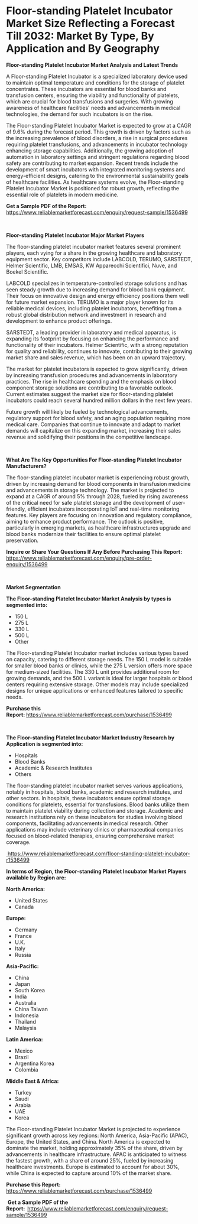 <p><h1>Floor-standing Platelet Incubator Market Size Reflecting a Forecast Till 2032: Market By Type, By Application and By Geography</h1></p><p><strong>Floor-standing Platelet Incubator Market Analysis and Latest Trends</strong></p>
<p><p>A Floor-standing Platelet Incubator is a specialized laboratory device used to maintain optimal temperature and conditions for the storage of platelet concentrates. These incubators are essential for blood banks and transfusion centers, ensuring the viability and functionality of platelets, which are crucial for blood transfusions and surgeries. With growing awareness of healthcare facilities' needs and advancements in medical technologies, the demand for such incubators is on the rise.</p><p>The Floor-standing Platelet Incubator Market is expected to grow at a CAGR of 9.6% during the forecast period. This growth is driven by factors such as the increasing prevalence of blood disorders, a rise in surgical procedures requiring platelet transfusions, and advancements in incubator technology enhancing storage capabilities. Additionally, the growing adoption of automation in laboratory settings and stringent regulations regarding blood safety are contributing to market expansion. Recent trends include the development of smart incubators with integrated monitoring systems and energy-efficient designs, catering to the environmental sustainability goals of healthcare facilities. As healthcare systems evolve, the Floor-standing Platelet Incubator Market is positioned for robust growth, reflecting the essential role of platelets in modern medicine.</p></p>
<p><strong>Get a Sample PDF of the Report:&nbsp;</strong> <a href="https://www.reliablemarketforecast.com/enquiry/request-sample/1536499?utm_campaign=2925&utm_medium=2&utm_source=Github&utm_content=ia&utm_term=14042025&utm_id=floor-standing-platelet-incubator">https://www.reliablemarketforecast.com/enquiry/request-sample/1536499</a></p>
<p>&nbsp;</p>
<p><strong>Floor-standing Platelet Incubator Major Market Players</strong></p>
<p><p>The floor-standing platelet incubator market features several prominent players, each vying for a share in the growing healthcare and laboratory equipment sector. Key competitors include LABCOLD, TERUMO, SARSTEDT, Helmer Scientific, LMB, EMSAS, KW Apparecchi Scientifici, Nuve, and Boekel Scientific.</p><p>LABCOLD specializes in temperature-controlled storage solutions and has seen steady growth due to increasing demand for blood bank equipment. Their focus on innovative design and energy efficiency positions them well for future market expansion. TERUMO is a major player known for its reliable medical devices, including platelet incubators, benefiting from a robust global distribution network and investment in research and development to enhance product offerings.</p><p>SARSTEDT, a leading provider in laboratory and medical apparatus, is expanding its footprint by focusing on enhancing the performance and functionality of their incubators. Helmer Scientific, with a strong reputation for quality and reliability, continues to innovate, contributing to their growing market share and sales revenue, which has been on an upward trajectory.</p><p>The market for platelet incubators is expected to grow significantly, driven by increasing transfusion procedures and advancements in laboratory practices. The rise in healthcare spending and the emphasis on blood component storage solutions are contributing to a favorable outlook. Current estimates suggest the market size for floor-standing platelet incubators could reach several hundred million dollars in the next few years.</p><p>Future growth will likely be fueled by technological advancements, regulatory support for blood safety, and an aging population requiring more medical care. Companies that continue to innovate and adapt to market demands will capitalize on this expanding market, increasing their sales revenue and solidifying their positions in the competitive landscape.</p></p>
<p>&nbsp;</p>
<p><strong>What Are The Key Opportunities For Floor-standing Platelet Incubator Manufacturers?</strong></p>
<p><p>The floor-standing platelet incubator market is experiencing robust growth, driven by increasing demand for blood components in transfusion medicine and advancements in storage technology. The market is projected to expand at a CAGR of around 5% through 2028, fueled by rising awareness of the critical need for safe platelet storage and the development of user-friendly, efficient incubators incorporating IoT and real-time monitoring features. Key players are focusing on innovation and regulatory compliance, aiming to enhance product performance. The outlook is positive, particularly in emerging markets, as healthcare infrastructures upgrade and blood banks modernize their facilities to ensure optimal platelet preservation.</p></p>
<p><strong>Inquire or Share Your Questions If Any Before Purchasing This Report:</strong> <a href="https://www.reliablemarketforecast.com/enquiry/pre-order-enquiry/1536499?utm_campaign=2925&utm_medium=2&utm_source=Github&utm_content=ia&utm_term=14042025&utm_id=floor-standing-platelet-incubator">https://www.reliablemarketforecast.com/enquiry/pre-order-enquiry/1536499</a></p>
<p>&nbsp;</p>
<p><strong>Market Segmentation</strong></p>
<p><strong>The Floor-standing Platelet Incubator Market Analysis by types is segmented into:</strong></p>
<p><ul><li>150 L</li><li>275 L</li><li>330 L</li><li>500 L</li><li>Other</li></ul></p>
<p><p>The Floor-standing Platelet Incubator market includes various types based on capacity, catering to different storage needs. The 150 L model is suitable for smaller blood banks or clinics, while the 275 L version offers more space for medium-sized facilities. The 330 L unit provides additional room for growing demands, and the 500 L variant is ideal for larger hospitals or blood centers requiring extensive storage. Other models may include specialized designs for unique applications or enhanced features tailored to specific needs.</p></p>
<p><strong>Purchase this Report:&nbsp;</strong><a href="https://www.reliablemarketforecast.com/purchase/1536499?utm_campaign=2925&utm_medium=2&utm_source=Github&utm_content=ia&utm_term=14042025&utm_id=floor-standing-platelet-incubator">https://www.reliablemarketforecast.com/purchase/1536499</a></p>
<p>&nbsp;</p>
<p><strong>The Floor-standing Platelet Incubator Market Industry Research by Application is segmented into:</strong></p>
<p><ul><li>Hospitals</li><li>Blood Banks</li><li>Academic & Research Institutes</li><li>Others</li></ul></p>
<p><p>The floor-standing platelet incubator market serves various applications, notably in hospitals, blood banks, academic and research institutes, and other sectors. In hospitals, these incubators ensure optimal storage conditions for platelets, essential for transfusions. Blood banks utilize them to maintain platelet viability during collection and storage. Academic and research institutions rely on these incubators for studies involving blood components, facilitating advancements in medical research. Other applications may include veterinary clinics or pharmaceutical companies focused on blood-related therapies, ensuring comprehensive market coverage.</p></p>
<p><a href="https://www.reliablemarketforecast.com/floor-standing-platelet-incubator-r1536499?utm_campaign=2925&utm_medium=2&utm_source=Github&utm_content=ia&utm_term=14042025&utm_id=floor-standing-platelet-incubator">&nbsp;https://www.reliablemarketforecast.com/floor-standing-platelet-incubator-r1536499</a></p>
<p><strong>In terms of Region, the Floor-standing Platelet Incubator Market Players available by Region are:</strong></p>
<p>
    <p> <strong> North America: </strong>
        <ul>
            <li>United States</li>
            <li>Canada</li>
        </ul>
        </p> 
    <p> <strong> Europe: </strong>
        <ul>
            <li>Germany</li>
            <li>France</li>
            <li>U.K.</li>
            <li>Italy</li>
            <li>Russia</li>
        </ul>
        </p> 
    <p> <strong> Asia-Pacific: </strong>
        <ul>
            <li>China</li>
            <li>Japan</li>
            <li>South Korea</li>
            <li>India</li>
            <li>Australia</li>
            <li>China Taiwan</li>
            <li>Indonesia</li>
            <li>Thailand</li>
            <li>Malaysia</li>
        </ul>
        </p> 
    <p> <strong> Latin America: </strong>
        <ul>
            <li>Mexico</li>
            <li>Brazil</li>
            <li>Argentina Korea</li>
            <li>Colombia</li>
        </ul>
        </p> 
    <p> <strong> Middle East & Africa: </strong>
        <ul>
            <li>Turkey</li>
            <li>Saudi</li>
            <li>Arabia</li>
            <li>UAE</li>
            <li>Korea</li>
        </ul>
    </p>
    </p>
<p><p>The Floor-standing Platelet Incubator Market is projected to experience significant growth across key regions: North America, Asia-Pacific (APAC), Europe, the United States, and China. North America is expected to dominate the market, holding approximately 35% of the share, driven by advancements in healthcare infrastructure. APAC is anticipated to witness the fastest growth, with a share of around 25%, fueled by increasing healthcare investments. Europe is estimated to account for about 30%, while China is expected to capture around 10% of the market share.</p></p>
<p><strong>Purchase this Report: </strong><a href="https://www.reliablemarketforecast.com/purchase/1536499?utm_campaign=2925&utm_medium=2&utm_source=Github&utm_content=ia&utm_term=14042025&utm_id=floor-standing-platelet-incubator">https://www.reliablemarketforecast.com/purchase/1536499</a></p>
<p>&nbsp;<strong>Get a Sample PDF of the Report:&nbsp;&nbsp;</strong><a href="https://www.reliablemarketforecast.com/enquiry/request-sample/1536499?utm_campaign=2925&utm_medium=2&utm_source=Github&utm_content=ia&utm_term=14042025&utm_id=floor-standing-platelet-incubator">https://www.reliablemarketforecast.com/enquiry/request-sample/1536499</a></p>
<p><strong></strong></p>
<p><p></p><p></p><p></p></p>